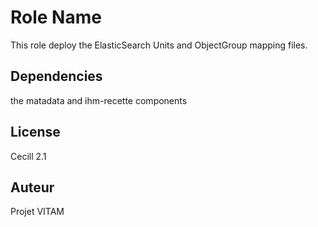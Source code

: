 
Role Name
=========

This role deploy the ElasticSearch Units and ObjectGroup mapping files.


Dependencies
------------
the matadata and ihm-recette components

License
-------

Cecill 2.1

Auteur
------

Projet VITAM